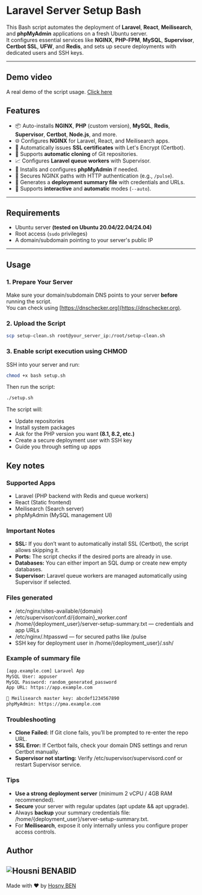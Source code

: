 # Laravel Server Setup Bash

This Bash script automates the deployment of **Laravel**, **React**, **Meilisearch**, and **phpMyAdmin** applications on a fresh Ubuntu server.  
It configures essential services like **NGINX**, **PHP-FPM**, **MySQL**, **Supervisor**, **Certbot SSL**, **UFW**, and **Redis**, and sets up secure deployments with dedicated users and SSH keys.

---
## Demo video
A real demo of the script usage. [Click here](https://drive.google.com/file/d/1HKQ2rhujpHq9mn9MvBLK74uiD99tYxva/view?usp=sharing)

## Features

- 📦 Auto-installs **NGINX**, **PHP** (custom version), **MySQL**, **Redis**, **Supervisor**, **Certbot**, **Node.js**, and more.
- 🌐 Configures **NGINX** for Laravel, React, and Meilisearch apps.
- 🔐 Automatically issues **SSL certificates** with Let's Encrypt (Certbot).
- 🚀 Supports **automatic cloning** of Git repositories.
- 📈 Configures **Laravel queue workers** with Supervisor.
- 📂 Installs and configures **phpMyAdmin** if needed.
- 🔑 Secures NGINX paths with HTTP authentication (e.g., `/pulse`).
- 📜 Generates a **deployment summary file** with credentials and URLs.
- 🔄 Supports **interactive** and **automatic** modes (`--auto`).

---

## Requirements

- Ubuntu server **(tested on Ubuntu 20.04/22.04/24.04)**
- Root access (`sudo` privileges)
- A domain/subdomain pointing to your server's public IP

---

## Usage

### 1. Prepare Your Server

Make sure your domain/subdomain DNS points to your server **before** running the script.  
You can check using [https://dnschecker.org](https://dnschecker.org).

### 2. Upload the Script

```bash
scp setup-clean.sh root@your_server_ip:/root/setup-clean.sh
```

### 3. Enable script execution using CHMOD

SSH into your server and run:

```bash
chmod +x bash setup.sh
```

Then run the script:

```bash
./setup.sh
```

The script will:

- Update repositories
- Install system packages
- Ask for the PHP version you want **(8.1, 8.2, etc.)**
- Create a secure deployment user with SSH key
- Guide you through setting up apps

## Key notes

### Supported Apps

- Laravel (PHP backend with Redis and queue workers)
- React (Static frontend)
- Meilisearch (Search server)
- phpMyAdmin (MySQL management UI)

### Important Notes

- **SSL:** If you don’t want to automatically install SSL (Certbot), the script allows skipping it.
- **Ports:** The script checks if the desired ports are already in use.
- **Databases:** You can either import an SQL dump or create new empty databases.
- **Supervisor:** Laravel queue workers are managed automatically using Supervisor if selected.

### Files generated

- /etc/nginx/sites-available/{domain}
- /etc/supervisor/conf.d/{domain}_worker.conf
- /home/{deployment_user}/server-setup-summary.txt — credentials and app URLs
- /etc/nginx/.htpasswd — for secured paths like /pulse
- SSH key for deployment user in /home/{deployment_user}/.ssh/

### Example of summary file

```txt
[app.example.com] Laravel App
MySQL User: appuser
MySQL Password: random_generated_password
App URL: https://app.example.com

🔐 Meilisearch master key: abcdef1234567890
phpMyAdmin: https://pma.example.com
```

### Troubleshooting

- **Clone Failed:** If Git clone fails, you’ll be prompted to re-enter the repo URL.
- **SSL Error:** If Certbot fails, check your domain DNS settings and rerun Certbot manually.
- **Supervisor not starting:** Verify /etc/supervisor/supervisord.conf or restart Supervisor service.

### Tips

- **Use a strong deployment server** (minimum 2 vCPU / 4GB RAM recommended).
- **Secure** your server with regular updates (apt update && apt upgrade).
- Always **backup** your summary credentials file: /home/{deployment_user}/server-setup-summary.txt.
- For **Meilisearch**, expose it only internally unless you configure proper access controls.

## Author
![Housni BENABID](https://hosnyben.me/mail-signature/logo_black.png "Housni BENABID")
--
Made with ❤️ by [Hosny BEN](https://hosnyben.me "Housni BENABID")
